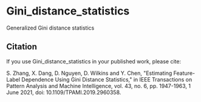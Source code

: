 # Gini_distance_statistics
Generalized Gini distance statistics
## Citation

If you use Gini_distance_statistics in your published work, please cite:


S. Zhang, X. Dang, D. Nguyen, D. Wilkins and Y. Chen, "Estimating Feature-Label Dependence Using Gini Distance Statistics," in IEEE Transactions on Pattern Analysis and Machine Intelligence, vol. 43, no. 6, pp. 1947-1963, 1 June 2021, doi: 10.1109/TPAMI.2019.2960358.

